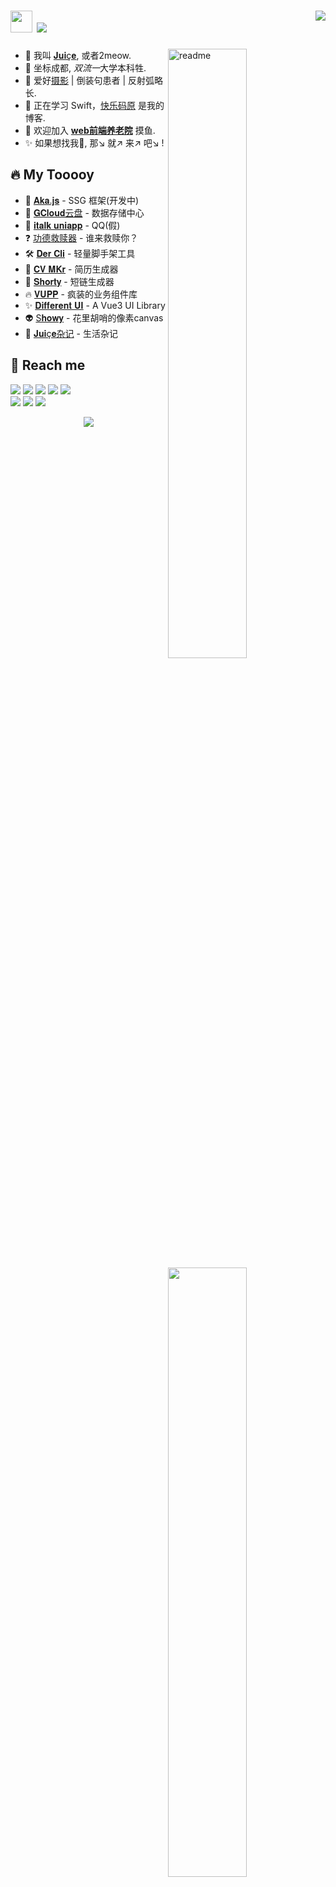 <h1>
<img width='35' src='https://cdn.jsdelivr.net/gh/yesmore/img/img/pop_cat.gif'/>  <img src='https://readme-typing-svg.herokuapp.com?vCenter=true&height=25&lines=%F0%9D%91%AF%F0%9D%92%86%F0%9D%92%86%F0%9D%92%86%F0%9D%92%86%F0%9D%92%86%F0%9D%92%86%F0%9D%92%86%F0%9D%92%86%F0%9D%92%93%F0%9D%92%86~'/>
  <img align='right' src="https://hits.seeyoufarm.com/api/count/incr/badge.svg?url=https%3A%2F%2Fgithub.com%2Fyesmore%2Fhit-counter&count_bg=%2379C83D&title_bg=%23555555&icon=awesomelists.svg&icon_color=%230AFFAB&title=visitor&edge_flat=true" /> 	
</h1>

<img align='right' width='50%' alt='readme' src="https://github-readme-stats-git-masterrstaa-rickstaa.vercel.app/api?username=yesmore&show_icons=true&theme=react" />

- 👴 我叫 <a href='https://yesmore.cc'>𝐉𝐮𝐢ç𝐞</a>, 或者2meow.   
- 💼 坐标成都, <em>双流一</em>大学本科牲.</li>
- 🚀 爱好<a href='https://500px.com.cn/community/user-details/816c1507a4879ad3a9ab28b2cdf655701'>摄影</a> | 倒装句患者 | 反射弧略长.</li> 
- 🎯 正在学习 Swift，<a href='https://yesmore.cc'>快乐码原</a> 是我的博客.
- 💁 欢迎加入 [**web前端养老院**](#-reach-me) 摸鱼.
- ✨ 如果想找我🤺, 那↘ 就↗ 来↗ 吧↘ !


## 🔥 My Tooooy

<img align='right' width='50%' src='https://github-readme-stats-git-masterrstaa-rickstaa.vercel.app/api/top-langs/?username=yesmore&layout=compact&hide=HTML&theme=react'/>

<ul>
    <li>🦄 <a href='https://github.com/yesmore/aka.js'>𝐀𝐤𝐚.𝐣𝐬</a> - SSG 框架(开发中) </li>
    <li>🎯 <a href='https://gcloud.website'>𝐆𝐂𝐥𝐨𝐮𝐝云盘</a> - 数据存储中心 </li>
    <li>💁 <a href='http://italk.auao.top'>𝐢𝐭𝐚𝐥𝐤 𝐮𝐧𝐢𝐚𝐩𝐩</a> - QQ(假)</li>
    <li>❓️ <a href='https://muyu.aoau.top'>功德救赎器</a> - 谁来救赎你？ </li>
    <li>🛠️ <a href='https://der-cli.vercel.app/' target='_blank'>𝐃𝐞𝐫 𝐂𝐥𝐢</a> - 轻量脚手架工具 </li>
    <li>🎨 <a href='https://github.com/yesmore/cv-mkr'>𝐂𝐕 𝐌𝐊𝐫</a> - 简历生成器 </li>
    <li>🔗 <a href='https://nb.js.cn/'>𝐒𝐡𝐨𝐫𝐭𝐲</a> - 短链生成器 </li>
    <li>🔥 <a href='https://vupp.vercel.app/'>𝐕𝐔𝐏𝐏</a> - 疯装的业务组件库</li>
    <li>✨ <a href='https://yesmore.cc/Different-UI/'>𝐃𝐢𝐟𝐟𝐞𝐫𝐞𝐧𝐭 𝐔𝐈</a> - A Vue3 UI Library </li>
    <li>👽️ <a href='http://showy.aoau.top/'>S𝐡𝐨𝐰𝐲</a> - 花里胡哨的像素canvas</li>
    <li>📘 <a href='https://yesmore.cc/cn/Diary/'>𝐉𝐮𝐢ç𝐞杂记</a> - 生活杂记</li>
</ul>

<!--
## ✨ Tech & Skill

<div align="left">
  <img src="https://img.shields.io/badge/-JavaScript-f6da1c?style=flat-square&logo=javascript&logoColor=white">
  <img src="https://img.shields.io/badge/-TypeScript-2b6dbf?style=flat-square&logo=typescript&logoColor=white">
  <img src="https://img.shields.io/badge/-Vue-46b882?style=flat-square&logo=vue.js&logoColor=white">
  <img src="https://img.shields.io/badge/-React-00b4ce?style=flat-square&logo=react&logoColor=white">
  <img src="https://img.shields.io/badge/-Next-black?style=flat-square&logo=next.js&logoColor=white">
  <img src="https://img.shields.io/badge/MINA-09b955?style=flat-square&logo=wechat&logoColor=white">
  <img src="https://img.shields.io/badge/-Sass-bf608e?style=flat-square&logo=sass&logoColor=white">
  <img src="https://img.shields.io/badge/-Swift-ff6b6b?style=flat-square&logo=swift&logoColor=white">  <br>

  <img src="https://img.shields.io/badge/-Node.js-3C873A?style=flat-square&logo=Node.js&logoColor=white">	
  <img src="https://img.shields.io/badge/-GoLand-55b9f3?style=flat-square&logo=go">	
  <img src="https://img.shields.io/badge/-Python-default?style=flat-square&logo=python">	
  <img src="https://img.shields.io/badge/-Git-ee462c?style=flat-square&logo=git&logoColor=white">
  <img src="https://img.shields.io/badge/-Nginx-408e43?style=flat-square&logo=nginx&logoColor=white">
  <img src="https://img.shields.io/badge/-Docker-218bea?style=flat-square&logo=docker&logoColor=white">
  <img src="https://img.shields.io/badge/-Github-black?style=flat-square&logo=github">	
</div>
 -->
## 🤖 Reach me

<a href='https://yesmore.cc'><img src='https://img.shields.io/badge/-https://yesmore.cc-0e83cd?style=flat-square&logo=Blogger&logoColor=fff)](https://yesmore.cc'/></a> 
<a href='mailto:3224266014_at_qq.com'><img src='https://img.shields.io/badge/-3224266014@qq.com-911318?style=flat-square&logo=Mail.RU&logoColor=white&labelColor=c14438'/></a> 
<a href='https://t.me/okJuice'><img src='https://img.shields.io/badge/-okJuice-ffeff1?style=flat-square&logo=Telegram'/></a>
<a href='https://github.com/yesmore'><img src='https://img.shields.io/badge/dynamic/json?logo=github&label=GitHub+Followers&labelColor=282c34&style=flat-square&color=181717&query=%24.data.totalSubs&url=https%3A%2F%2Fapi.spencerwoo.com%2Fsubstats%2F%3Fsource%3Dgithub%26queryKey%3Dyesmore&longCache=true'/></a> 
[![](https://img.shields.io/badge/dynamic/json?style=flat-square&color=ff69b4&label=bilibili&query=%24.data.totalSubs&suffix=%20fans&url=https%3A%2F%2Fapi.spencerwoo.com%2Fsubstats%2F%3Fsource%3Dbilibili%26queryKey%3D299717355)](https://space.bilibili.com/299717355)
<br><a href='https://t.me/+GPmjGxXYlYAwYjE1'><img src='https://img.shields.io/badge/-chat on channel-ffeff1?style=flat-square&logo=Telegram'/></a>
<img src='https://img.shields.io/badge/-web前端养老院(不定期分享课程资源):982545311-414318?style=flat-square'/>
<a href='https://gitter.im/yesmore/yesmoreforchat'><img src='https://badges.gitter.im/yesmore/yesmoreforchat.svg'/></a>

<div align='middle'>
  <img src='https://cdn.jsdelivr.net/gh/yesmore/yesmore@output/github-contribution-grid-snake.svg#gh-dark-mode-only'/>
</div>
